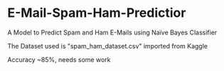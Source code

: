 # E-Mail-Spam-Ham-Predictior
A Model to Predict Spam and Ham E-Mails using Naïve Bayes Classifier

The Dataset used is "spam_ham_dataset.csv" imported from Kaggle

Accuracy ~85%, needs some work
